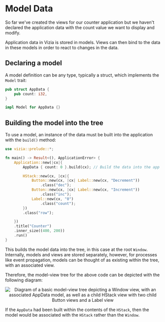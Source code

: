 # Model Data

So far we've created the views for our counter application but we haven't declared the application data with the count value we want to display and modify.

Application data in Vizia is stored in models. Views can then bind to the data in these models in order to react to changes in the data.

## Declaring a model

A model definition can be any type, typically a struct, which implements the `Model` trait:

```rust
pub struct AppData {
    pub count: i32,
}

impl Model for AppData {}
```

## Building the model into the tree

To use a model, an instance of the data must be built into the application with the `build()` method:

```rust
use vizia::prelude::*;

fn main() -> Result<(), ApplicationError> {
    Application::new(|cx|{
        AppData { count: 0 }.build(cx); // Build the data into the app

        HStack::new(cx, |cx|{
            Button::new(cx, |cx| Label::new(cx, "Decrement"))
                .class("dec");
            Button::new(cx, |cx| Label::new(cx, "Increment"))
                .class("inc");
            Label::new(cx, "0")
                .class("count");
        })
        .class("row");

    })
    .title("Counter")
    .inner_size((400, 200))
    .run()
}

```
This builds the model data into the tree, in this case at the root `Window`. Internally, models and views are stored separately, however, for processes like event propagation, models can be thought of as existing within the tree, with an associated view.

Therefore, the model-view tree for the above code can be depicted with the following diagram:
<p align="center">
<img src="img/model_view_tree.svg" alt="Diagram of a basic model-view tree depicting a Window view, with an associated AppData model, as well as a child HStack view with two child Button views and a Label view">
</p>

If the `AppData` had been built within the contents of the `HStack`, then the model would be associated with the `HStack` rather than the `Window`.